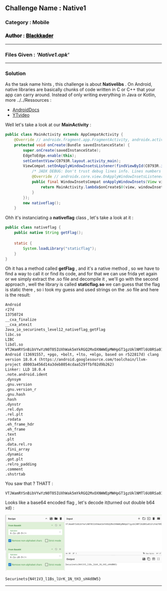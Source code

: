 ## **Challenge Name :** Native1
### **Category :** Mobile

### **𝐀𝐮𝐭𝐡𝐨𝐫 : [𝐁𝐥𝐚𝐜𝐤𝐤𝐚𝐝𝐞𝐫](https://github.com/Blackkader/)**
---

### **Files Given :** _'Native1.apk'_

---

### Solution

As the task name hints , this challenge is about **Nativelibs** .
On Android, native libraries are basically chunks of code written in C or C++ that your app can carry around. Instead of only writing everything in Java or Kotlin, more ../../Ressources :

* [AndroidDocs](https://developer.android.com/studio/projects/add-native-code)
* [YTvideo](https://www.youtube.com/watch?v=tz15UHfEYVU)
  
Well let's take a look at our **MainActivity** :

```java
public class MainActivity extends AppCompatActivity {
    @Override // androidx.fragment.app.FragmentActivity, androidx.activity.ComponentActivity, androidx.core.app.ComponentActivity, android.app.Activity
    protected void onCreate(Bundle savedInstanceState) {
        super.onCreate(savedInstanceState);
        EdgeToEdge.enable(this);
        setContentView(C0793R.layout.activity_main);
        ViewCompat.setOnApplyWindowInsetsListener(findViewById(C0793R.id.rootLayout), new OnApplyWindowInsetsListener() { // from class: io.securinets.level12.MainActivity$$ExternalSyntheticLambda0
            /* JADX DEBUG: Don't trust debug lines info. Lines numbers was adjusted: min line is 0 */
            @Override // androidx.core.view.OnApplyWindowInsetsListener
            public final WindowInsetsCompat onApplyWindowInsets(View view, WindowInsetsCompat windowInsetsCompat) {
                return MainActivity.lambda$onCreate$0(view, windowInsetsCompat);
            }
        });
        new nativeflag();
    }
```
Ohh it's instanciating a **nativeflag** class , let's take a look at it :
```java
public class nativeflag {
    public native String getFlag();

    static {
        System.loadLibrary("staticflag");
    }
}
```
Oh it has a method called **getFlag** , and it's a native method , so we have to find a way to call it or find its code, and for that we can use frida yet again or we simply extract the .so file and decompile it , we'll go with the second approach , well the library is called **staticflag.so** we can guess that the flag is static there , so i took my guess  and used strings on the .so file and here is the result:

```
Android
r27d
13750724
__cxa_finalize
__cxa_atexit
Java_io_securinets_level12_nativeflag_getFlag
libc.so
LIBC
libdl.so
VTJWamRYSnBibVYwYzN0T05IUXhWak5mYkRGQ2MxOXNWWEpMWHpGT1gzUklNMTl6U0RSa01GYzFmUT09
Android (13691557, +pgo, +bolt, +lto, +mlgo, based on r522817d) clang version 18.0.4 (https://android.googlesource.com/toolchain/llvm-project d8003a456d14a3deb8054cdaa529ffbf02d9b262)
Linker: LLD 18.0.4
.note.android.ident
.dynsym
.gnu.version
.gnu.version_r
.gnu.hash
.hash
.dynstr
.rel.dyn
.rel.plt
.rodata
.eh_frame_hdr
.eh_frame
.text
.plt
.data.rel.ro
.fini_array
.dynamic
.got.plt
.relro_padding
.comment
.shstrtab

```
You saw that ? THATT :
```
VTJWamRYSnBibVYwYzN0T05IUXhWak5mYkRGQ2MxOXNWWEpMWHpGT1gzUklNMTl6U0RSa01GYzFmUT09
```
Looks like a base64 encoded flag , let's decode it(turned out double b64 xd) :

![alt text](../../Ressources/17.png)


```
Securinets{N4t1V3_l1Bs_lUrK_1N_tH3_sH4d0W5}
```
---